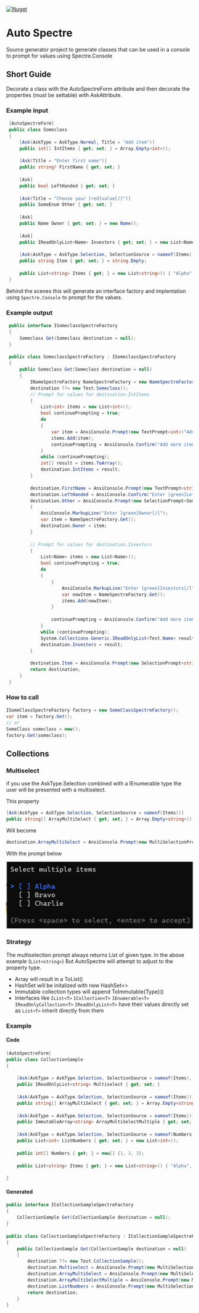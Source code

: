 [![Nuget](https://img.shields.io/nuget/v/AutoSpectre.SourceGeneration?style=flat-square)](https://www.nuget.org/packages/AutoSpectre.SourceGeneration)

# Auto Spectre
Source generator project to generate classes that can be used in a console to prompt for values using Spectre.Console

## Short Guide
Decorate a class with the AutoSpectreForm attribute and then decorate the properties (must be settable) with AskAttribute. 

### Example input

```csharp
 [AutoSpectreForm]
 public class Someclass
 {
     [Ask(AskType = AskType.Normal, Title = "Add item")] 
     public int[] IntItems { get; set; } = Array.Empty<int>();

     [Ask(Title = "Enter first name")]
     public string? FirstName { get; set; }

     [Ask]
     public bool LeftHanded { get; set; }

     [Ask(Title = "Choose your [red]value[/]")]
     public SomeEnum Other { get; set; }

     [Ask] 
     public Name Owner { get; set; } = new Name(); 

     [Ask]
     public IReadOnlyList<Name> Investors { get; set; } = new List<Name>();

     [Ask(AskType = AskType.Selection, SelectionSource = nameof(Items))]
     public string Item { get; set; } = string.Empty;

     public List<string> Items { get; } = new List<string>() { "Alpha", "Bravo", "Charlie" };
 }
```

Behind the scenes this will generate an interface factory and implentation using `Spectre.Console` to prompt for the values. 

### Example output ###
```csharp
 public interface ISomeclassSpectreFactory
 {
     Someclass Get(Someclass destination = null);
 }

 public class SomeclassSpectreFactory : ISomeclassSpectreFactory
 {
     public Someclass Get(Someclass destination = null)
     {
         INameSpectreFactory NameSpectreFactory = new NameSpectreFactory();
         destination ??= new Test.Someclass();
         // Prompt for values for destination.IntItems
         {
             List<int> items = new List<int>();
             bool continuePrompting = true;
             do
             {
                 var item = AnsiConsole.Prompt(new TextPrompt<int>("Add item"));
                 items.Add(item);
                 continuePrompting = AnsiConsole.Confirm("Add more items?");
             }
             while (continuePrompting);
             int[] result = items.ToArray();
             destination.IntItems = result;
         }

         destination.FirstName = AnsiConsole.Prompt(new TextPrompt<string?>("Enter first name").AllowEmpty());
         destination.LeftHanded = AnsiConsole.Confirm("Enter [green]LeftHanded[/]");
         destination.Other = AnsiConsole.Prompt(new SelectionPrompt<SomeEnum>().Title("Choose your [red]value[/]").PageSize(10).AddChoices(Enum.GetValues<SomeEnum>()));
         {
             AnsiConsole.MarkupLine("Enter [green]Owner[/]");
             var item = NameSpectreFactory.Get();
             destination.Owner = item;
         }

         // Prompt for values for destination.Investors
         {
             List<Name> items = new List<Name>();
             bool continuePrompting = true;
             do
             {
                 {
                     AnsiConsole.MarkupLine("Enter [green]Investors[/]");
                     var newItem = NameSpectreFactory.Get();
                     items.Add(newItem);
                 }

                 continuePrompting = AnsiConsole.Confirm("Add more items?");
             }
             while (continuePrompting);
             System.Collections.Generic.IReadOnlyList<Test.Name> result = items;
             destination.Investors = result;
         }

         destination.Item = AnsiConsole.Prompt(new SelectionPrompt<string>().Title("Enter [green]Item[/]").PageSize(10).AddChoices(destination.Items.ToArray()));
         return destination;
     }
 }
```

### How to call ###

```csharp
ISomeClassSpectreFactory factory = new SomeClassSpectreFactory();
var item = factory.Get();
// or 
SomeClass someclass = new();
factory.Get(someclass);
```

## Collections

### Multiselect

if you use the AskType.Selection combined with a IEnumerable type the user will be presented with a multiselect. 

This property

```csharp
[Ask(AskType = AskType.Selection, SelectionSource = nameof(Items))]
public string[] ArrayMultiSelect { get; set; } = Array.Empty<string>();
```

Will become
```csharp
destination.ArrayMultiSelect = AnsiConsole.Prompt(new MultiSelectionPrompt<string>().Title("Enter [green]ArrayMultiSelect[/]").PageSize(10).AddChoices(destination.Items.ToArray())).ToArray();
```

With the prompt below

![Alt text](/doc/multi-select.png?raw=true)

### Strategy

The multiselection prompt always returns List of given type. In the above example (`List<string>`) But AutoSpectre will attempt to adjust to the property type. 
* Array will result in a ToList()
* HashSet will be initalized with new HashSet<>
* Immutable collection types will append ToImmutable{Type}() 
* Interfaces like `IList<T>` `ICollection<T>` `IEnumerable<T>` `IReadOnlyCollection<T>` `IReadOnlyList<T>` have their values directly set as `List<T>` inherit directly from them

### Example

#### Code

```csharp
[AutoSpectreForm]
public class CollectionSample
{

    [Ask(AskType = AskType.Selection, SelectionSource = nameof(Items), Title = "Select multiple items")]
    public IReadOnlyList<string> Multiselect { get; set; }

    [Ask(AskType = AskType.Selection, SelectionSource = nameof(Items))]
    public string[] ArrayMultiSelect { get; set; } = Array.Empty<string>();

    [Ask(AskType = AskType.Selection, SelectionSource = nameof(Items))]
    public ImmutableArray<string> ArrayMultiSelectMultiple { get; set; }

    [Ask(AskType = AskType.Selection, SelectionSource = nameof(Numbers))]
    public List<int> ListNumbers { get; set; } = new List<int>();

    public int[] Numbers { get; } = new[] {1, 2, 3};
    
    public List<string> Items { get; } = new List<string>() { "Alpha", "Bravo", "Charlie" };

}
```

#### Generated
```csharp
public interface ICollectionSampleSpectreFactory
{
    CollectionSample Get(CollectionSample destination = null);
}

public class CollectionSampleSpectreFactory : ICollectionSampleSpectreFactory
{
    public CollectionSample Get(CollectionSample destination = null)
    {
        destination ??= new Test.CollectionSample();
        destination.Multiselect = AnsiConsole.Prompt(new MultiSelectionPrompt<string>().Title("Select multiple items").PageSize(10).AddChoices(destination.Items.ToArray()));
        destination.ArrayMultiSelect = AnsiConsole.Prompt(new MultiSelectionPrompt<string>().Title("Enter [green]ArrayMultiSelect[/]").PageSize(10).AddChoices(destination.Items.ToArray())).ToArray();
        destination.ArrayMultiSelectMultiple = AnsiConsole.Prompt(new MultiSelectionPrompt<string>().Title("Enter [green]ArrayMultiSelectMultiple[/]").PageSize(10).AddChoices(destination.Items.ToArray())).ToImmutableArray();
        destination.ListNumbers = AnsiConsole.Prompt(new MultiSelectionPrompt<int>().Title("Enter [green]ListNumbers[/]").PageSize(10).AddChoices(destination.Numbers.ToArray()));
        return destination;
    }
}
```


